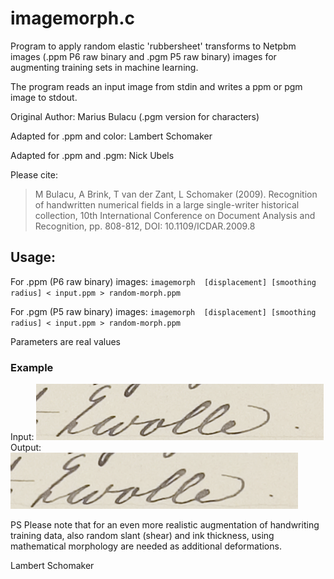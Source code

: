 # imagemorph.c

Program to apply random elastic 'rubbersheet' transforms to Netpbm images (.ppm P6 raw binary and .pgm P5 raw binary) images for augmenting training sets in machine learning.

The program reads an input image from stdin and writes a ppm or pgm image to stdout.

Original Author: Marius Bulacu (.pgm version for characters)

Adapted for .ppm and color: Lambert Schomaker

Adapted for .ppm and .pgm: Nick Ubels
	
Please cite:

> M Bulacu, A Brink, T van der Zant, L Schomaker (2009).
> Recognition of handwritten numerical fields in a 
> large single-writer historical collection,
> 10th International Conference on Document Analysis and Recognition, 
> pp. 808-812, DOI: 10.1109/ICDAR.2009.8 

## Usage:

For .ppm (P6 raw binary) images:
`imagemorph  [displacement] [smoothing radius] < input.ppm > random-morph.ppm`

For .pgm (P5 raw binary) images: 
`imagemorph  [displacement] [smoothing radius] < input.ppm > random-morph.ppm`

Parameters are real values

### Example
Input:
![input](sample-input.png)
Output:
![output](sample-output.png)

PS Please note that for an even more realistic augmentation
of handwriting training data, also random slant (shear) and
ink thickness, using mathematical morphology are needed
as additional deformations.

Lambert Schomaker
